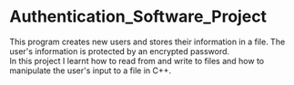# Authentication_Software_Project
This program creates new users and stores their information in a file.
The user's information is protected by an encrypted password.<br>
In this project I learnt how to read from and write to files and how to manipulate the user's input to a file in C++.

